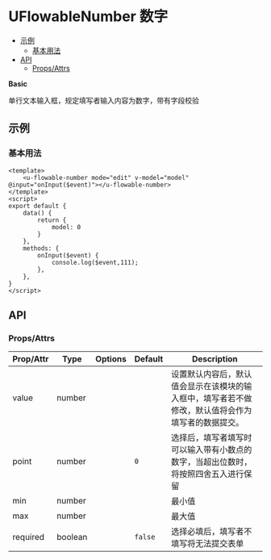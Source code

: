 <!-- 该 README.md 根据 api.yaml 和 docs/*.md 自动生成，为了方便在 GitHub 和 NPM 上查阅。如需修改，请查看源文件 -->

# UFlowableNumber 数字

- [示例](#示例)
    - [基本用法](#基本用法)
- [API]()
    - [Props/Attrs](#propsattrs)

**Basic**

单行文本输入框，规定填写者输入内容为数字，带有字段校验

## 示例
### 基本用法

```vue
<template>
    <u-flowable-number mode="edit" v-model="model" @input="onInput($event)"></u-flowable-number>
</template>
<script>
export default {
    data() {
        return {
            model: 0
        }
    },
    methods: {
        onInput($event) {
            console.log($event,111);
        },
    },
}
</script>
```
## API
### Props/Attrs

| Prop/Attr | Type | Options | Default | Description |
| --------- | ---- | ------- | ------- | ----------- |
| value | number |  |  | 设置默认内容后，默认值会显示在该模块的输入框中，填写者若不做修改，默认值将会作为填写者的数据提交。 |
| point | number |  | `0` | 选择后，填写者填写时可以输入带有小数点的数字，当超出位数时，将按照四舍五入进行保留 |
| min | number |  |  | 最小值 |
| max | number |  |  | 最大值 |
| required | boolean |  | `false` | 选择必填后，填写者不填写将无法提交表单 |

